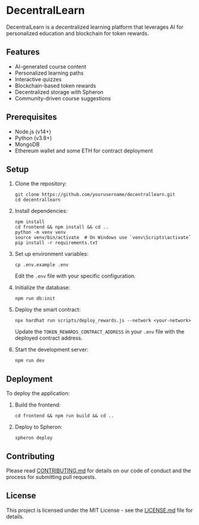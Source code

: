 # DecentralLearn

DecentralLearn is a decentralized learning platform that leverages AI for personalized education and blockchain for token rewards.

## Features

- AI-generated course content
- Personalized learning paths
- Interactive quizzes
- Blockchain-based token rewards
- Decentralized storage with Spheron
- Community-driven course suggestions

## Prerequisites

- Node.js (v14+)
- Python (v3.8+)
- MongoDB
- Ethereum wallet and some ETH for contract deployment

## Setup

1. Clone the repository:
   ```
   git clone https://github.com/yourusername/decentrallearn.git
   cd decentrallearn
   ```

2. Install dependencies:
   ```
   npm install
   cd frontend && npm install && cd ..
   python -m venv venv
   source venv/bin/activate  # On Windows use `venv\Scripts\activate`
   pip install -r requirements.txt
   ```

3. Set up environment variables:
   ```
   cp .env.example .env
   ```
   Edit the `.env` file with your specific configuration.

4. Initialize the database:
   ```
   npm run db:init
   ```

5. Deploy the smart contract:
   ```
   npx hardhat run scripts/deploy_rewards.js --network <your-network>
   ```
   Update the `TOKEN_REWARDS_CONTRACT_ADDRESS` in your `.env` file with the deployed contract address.

6. Start the development server:
   ```
   npm run dev
   ```

## Deployment

To deploy the application:

1. Build the frontend:
   ```
   cd frontend && npm run build && cd ..
   ```

2. Deploy to Spheron:
   ```
   spheron deploy
   ```

## Contributing

Please read [CONTRIBUTING.md](CONTRIBUTING.md) for details on our code of conduct and the process for submitting pull requests.

## License

This project is licensed under the MIT License - see the [LICENSE.md](LICENSE.md) file for details.
